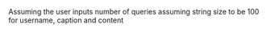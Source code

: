 Assuming the user inputs number of queries
assuming string size to be 100 for username, caption and content